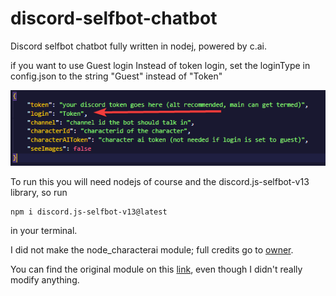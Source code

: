 # discord-selfbot-chatbot
Discord selfbot chatbot fully written in nodej, powered by c.ai.


if you want to use Guest login Instead of token login, set the loginType in config.json to the string "Guest" instead of "Token"

![example how to do it](https://raw.githubusercontent.com/linemaster2/discord-selfbot-chatbot/main/images/image.png)


To run this you will need nodejs of course and the discord.js-selfbot-v13 library, so run 
```
npm i discord.js-selfbot-v13@latest
```
in your terminal.

I did not make the node_characterai module; full credits go to [owner](https://github.com/realcoloride).

You can find the original module on this [link](https://www.npmjs.com/package/node_characterai), even though I didn't really modify anything.
